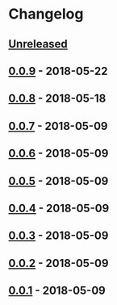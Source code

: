 # Changelog

## [Unreleased][]

## [0.0.9][] - 2018-05-22

## [0.0.8][] - 2018-05-18

## [0.0.7][] - 2018-05-09

## [0.0.6][] - 2018-05-09

## [0.0.5][] - 2018-05-09

## [0.0.4][] - 2018-05-09

## [0.0.3][] - 2018-05-09

## [0.0.2][] - 2018-05-09

## [0.0.1][] - 2018-05-09

[unreleased]: https://github.com/uPortal-contrib/uPortal-web-components/compare/v0.0.9...HEAD
[0.0.9]: https://github.com/uPortal-contrib/uPortal-web-components/compare/v0.0.8...v0.0.9
[0.0.8]: https://github.com/uPortal-contrib/uPortal-web-components/compare/v0.0.7...v0.0.8
[0.0.7]: https://github.com/uPortal-contrib/uPortal-web-components/compare/v0.0.6...v0.0.7
[0.0.6]: https://github.com/uPortal-contrib/uPortal-web-components/compare/v0.0.5...v0.0.6
[0.0.5]: https://github.com/uPortal-contrib/uPortal-web-components/compare/v0.0.4...v0.0.5
[0.0.4]: https://github.com/uPortal-contrib/uPortal-web-components/compare/v0.0.3...v0.0.4
[0.0.3]: https://github.com/uPortal-contrib/uPortal-web-components/compare/v0.0.2...v0.0.3
[0.0.2]: https://github.com/uPortal-contrib/uPortal-web-components/compare/v0.0.1...v0.0.2
[0.0.1]: https://github.com/uPortal-contrib/uPortal-web-components/compare/c92ab0b39ccd841c3aa75c9e510d1fa62ed5e562...v0.0.1
